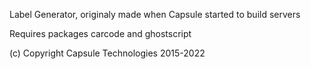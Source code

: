 Label Generator, originaly made when Capsule started to build servers

Requires packages carcode and ghostscript

(c) Copyright Capsule Technologies 2015-2022